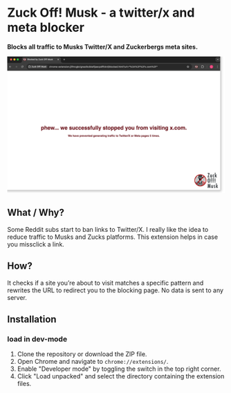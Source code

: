 # Zuck Off! Musk - a twitter/x and meta blocker
**Blocks all traffic to Musks Twitter/X and Zuckerbergs meta sites.**

![Banner](images/screenshot.png)

## What / Why?
Some Reddit subs start to ban links to Twitter/X.
I really like the idea to reduce traffic to Musks and Zucks platforms.
This extension helps in case you missclick a link.

## How?
It checks if a site you’re about to visit matches a specific pattern and rewrites the URL to redirect you to the blocking page.
No data is sent to any server.

## Installation

### load in dev-mode
1. Clone the repository or download the ZIP file.
2. Open Chrome and navigate to `chrome://extensions/`.
3. Enable "Developer mode" by toggling the switch in the top right corner.
4. Click "Load unpacked" and select the directory containing the extension files.
